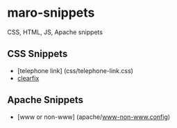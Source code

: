 # maro-snippets
CSS, HTML, JS, Apache snippets

## CSS Snippets

- [telephone link] (css/telephone-link.css)
- [clearfix](css/clearfix.css)

## Apache Snippets

- [www or non-www] (apache/www-non-www.config)